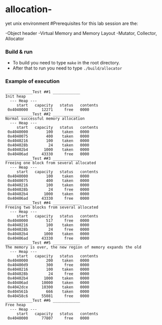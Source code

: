 # allocation-
yet unix environment 
#Prerequisites for this lab session are the:

-Object header
-Virtual Memory and Memory Layout
-Mutator, Collector, Allocator
### Build & run

- To build you need to type `make` in the root directory.
- After that to run you need to type `./build/allocator`
### Example of execution 
```
____________Test ##1 ____________
Init heap
  --- Heap ---
     start   capacity   status   contents
 0x4040000      12271     free   0000
____________Test ##2 ____________
Normal successful memory allocation
  --- Heap ---
     start   capacity   status   contents
 0x4040000        100    taken   0000
 0x4040075        400    taken   0000
 0x4040216        100    taken   0000
 0x404028b         24    taken   0000
 0x40402b4       1000    taken   0000
 0x40406ad      43330     free   0000
____________Test ##3 ____________
Freeing one block from several allocated
  --- Heap ---
     start   capacity   status   contents
 0x4040000        100    taken   0000
 0x4040075        400    taken   0000
 0x4040216        100    taken   0000
 0x404028b         24     free   0000
 0x40402b4       1000    taken   0000
 0x40406ad      43330     free   0000
____________Test ##4 ____________
Freeing two blocks from several allocated
  --- Heap ---
     start   capacity   status   contents
 0x4040000        517     free   0000
 0x4040216        100    taken   0000
 0x404028b         24     free   0000
 0x40402b4       1000    taken   0000
 0x40406ad      43330     free   0000
____________Test ##5 ____________
The memory is over, the new region of memory expands the old
  --- Heap ---
     start   capacity   status   contents
 0x4040000        200    taken   0000
 0x40400d9        300     free   0000
 0x4040216        100    taken   0000
 0x404028b         24     free   0000
 0x40402b4       1000    taken   0000
 0x40406ad      10000    taken   0000
 0x4042dce      10300    taken   0000
 0x404561b        666    taken   0000
 0x40458c6      55081     free   0000
____________Test ##6 ____________
Free heap
  --- Heap ---
     start   capacity   status   contents
 0x4040000      77807     free   0000
```
